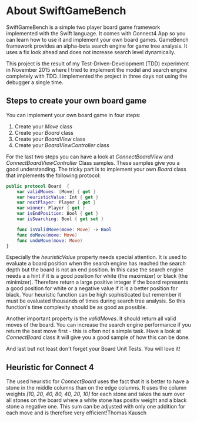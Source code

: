 # About SwiftGameBench #

SwiftGameBench is a simple two player board game framework implemented with the Swift language. It comes with  Connect4 App so you can learn how to use it and implement your own board games. GameBench framework provides an  alpha-beta search engine for game tree analysis. It uses a fix look ahead and does  not increase search level dynamically.

This project is the result of my Test-Driven-Development (TDD) experiment in November 2015 where I tried to implement the model and search engine completely with TDD. I implemented the project in three days not using the debugger a single time.

## Steps to create your own board game ##
You can implement your own board game in four steps:

1. Create your *Move* class
2. Create your *Board* class
3. Create your *BoardView* class
4. Create your *BoardViewController* class 

For the last two steps you can have a look at *ConnectBoardView* and *ConnectBoardViewController* Class samples. These samples give you a good understanding. The tricky part is to implement your own *Board* class that implements the following protocol:

```swift
public protocol Board  {    
    var validMoves: [Move] { get }
    var heuristicValue: Int { get }
    var nextPlayer: Player { get }
    var winner: Player { get }
    var isEndPosition: Bool { get }
    var isSearching: Bool { get set }

    func isValidMove(move: Move) -> Bool
    func doMove(move: Move)
    func undoMove(move: Move)
}
```

Especially the *heuristicValue* property needs special attention. It is used to evaluate a 
board position when the search engine has reached the search depth but the board is not
an end position. In this case the search engine needs a a hint if it is a good position for white (the maximizer) or black (the minimizer). Therefore return a large positive integer if the board represents a good position for white or a negative value if it is a better position for black. Your heuristic function can be high sophisticated but remember it must be evaluated thousands of times during search tree analysis. So this function's time complexity should be as good as possible. 

Another important property is the *validMoves*. It should  return all valid moves of the board. You can increase the search engine performance if you return the best move first - this is often not a simple task. Have a look at *ConnectBoard* class it will give you a good sample of how this can be done. 

And last but not least don't forget your Board Unit Tests. You will love it!

## Heuristic for Connect 4 ##
The used heuristic for *ConnectBoard* uses the fact that it is better to have a stone in the middle columns than on the edge columns. It uses the column weights *[10, 20, 40, 80, 40, 20, 10]* for each stone and takes the sum over all stones on the board  where a white stone has positiv weight and a black stone a negative one. This sum can be adjusted with only one addition for each move and is therefore very efficient!Thomas Kausch

